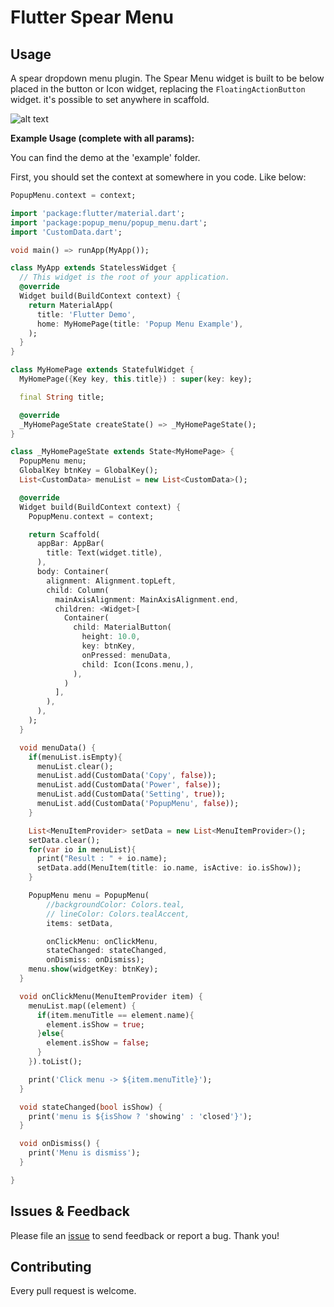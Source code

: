 # Flutter Spear Menu

## Usage

A spear dropdown menu plugin. The Spear Menu widget is built to be below placed in the button or Icon widget, replacing the `FloatingActionButton` widget.
it's possible to set anywhere in scaffold.

![alt text](https://github.com/Mohanraj153/flutter_spear_menu/blob/master/screenshot/SpearMenuDemo.gif)


**Example Usage (complete with all params):**

You can find the demo at the 'example' folder.

First, you should set the context at somewhere in you code. Like below:

```dart
PopupMenu.context = context;
```

```dart
import 'package:flutter/material.dart';
import 'package:popup_menu/popup_menu.dart';
import 'CustomData.dart';

void main() => runApp(MyApp());

class MyApp extends StatelessWidget {
  // This widget is the root of your application.
  @override
  Widget build(BuildContext context) {
    return MaterialApp(
      title: 'Flutter Demo',
      home: MyHomePage(title: 'Popup Menu Example'),
    );
  }
}

class MyHomePage extends StatefulWidget {
  MyHomePage({Key key, this.title}) : super(key: key);

  final String title;

  @override
  _MyHomePageState createState() => _MyHomePageState();
}

class _MyHomePageState extends State<MyHomePage> {
  PopupMenu menu;
  GlobalKey btnKey = GlobalKey();
  List<CustomData> menuList = new List<CustomData>();

  @override
  Widget build(BuildContext context) {
    PopupMenu.context = context;

    return Scaffold(
      appBar: AppBar(
        title: Text(widget.title),
      ),
      body: Container(
        alignment: Alignment.topLeft,
        child: Column(
          mainAxisAlignment: MainAxisAlignment.end,
          children: <Widget>[
            Container(
              child: MaterialButton(
                height: 10.0,
                key: btnKey,
                onPressed: menuData,
                child: Icon(Icons.menu,),
              ),
            )
          ],
        ),
      ),
    );
  }

  void menuData() {
    if(menuList.isEmpty){
      menuList.clear();
      menuList.add(CustomData('Copy', false));
      menuList.add(CustomData('Power', false));
      menuList.add(CustomData('Setting', true));
      menuList.add(CustomData('PopupMenu', false));
    }

    List<MenuItemProvider> setData = new List<MenuItemProvider>();
    setData.clear();
    for(var io in menuList){
      print("Result : " + io.name);
      setData.add(MenuItem(title: io.name, isActive: io.isShow));
    }

    PopupMenu menu = PopupMenu(
        //backgroundColor: Colors.teal,
        // lineColor: Colors.tealAccent,
        items: setData,

        onClickMenu: onClickMenu,
        stateChanged: stateChanged,
        onDismiss: onDismiss);
    menu.show(widgetKey: btnKey);
  }

  void onClickMenu(MenuItemProvider item) {
    menuList.map((element) {
      if(item.menuTitle == element.name){
        element.isShow = true;
      }else{
        element.isShow = false;
      }
    }).toList();

    print('Click menu -> ${item.menuTitle}');
  }

  void stateChanged(bool isShow) {
    print('menu is ${isShow ? 'showing' : 'closed'}');
  }

  void onDismiss() {
    print('Menu is dismiss');
  }

}

```
## Issues & Feedback

Please file an [issue](https://github.com/Mohanraj153/flutter_spear_menu/issues) to send feedback or report a bug. Thank you!

## Contributing

Every pull request is welcome.
